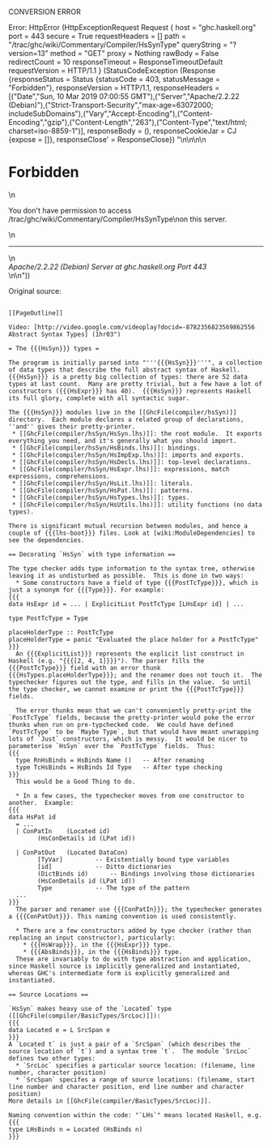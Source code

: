 CONVERSION ERROR

Error: HttpError (HttpExceptionRequest Request {
  host                 = "ghc.haskell.org"
  port                 = 443
  secure               = True
  requestHeaders       = []
  path                 = "/trac/ghc/wiki/Commentary/Compiler/HsSynType"
  queryString          = "?version=13"
  method               = "GET"
  proxy                = Nothing
  rawBody              = False
  redirectCount        = 10
  responseTimeout      = ResponseTimeoutDefault
  requestVersion       = HTTP/1.1
}
 (StatusCodeException (Response {responseStatus = Status {statusCode = 403, statusMessage = "Forbidden"}, responseVersion = HTTP/1.1, responseHeaders = [("Date","Sun, 10 Mar 2019 07:00:55 GMT"),("Server","Apache/2.2.22 (Debian)"),("Strict-Transport-Security","max-age=63072000; includeSubDomains"),("Vary","Accept-Encoding"),("Content-Encoding","gzip"),("Content-Length","263"),("Content-Type","text/html; charset=iso-8859-1")], responseBody = (), responseCookieJar = CJ {expose = []}, responseClose' = ResponseClose}) "<!DOCTYPE HTML PUBLIC \"-//IETF//DTD HTML 2.0//EN\">\n<html><head>\n<title>403 Forbidden</title>\n</head><body>\n<h1>Forbidden</h1>\n<p>You don't have permission to access /trac/ghc/wiki/Commentary/Compiler/HsSynType\non this server.</p>\n<hr>\n<address>Apache/2.2.22 (Debian) Server at ghc.haskell.org Port 443</address>\n</body></html>\n"))

Original source:

```trac

[[PageOutline]]

Video: [http://video.google.com/videoplay?docid=-8782356823569862556 Abstract Syntax Types] (1hr03")

= The {{{HsSyn}}} types =

The program is initially parsed into "'''{{{HsSyn}}}'''", a collection of data types that describe the full abstract syntax of Haskell.  {{{HsSyn}}} is a pretty big collection of types: there are 52 data types at last count.  Many are pretty trivial, but a few have a lot of constructors ({{{HsExpr}}} has 40).  {{{HsSyn}}} represents Haskell its full glory, complete with all syntactic sugar.

The {{{HsSyn}}} modules live in the [[GhcFile(compiler/hsSyn)]] directory.  Each module declares a related group of declarations, ''and'' gives their pretty-printer.
 * [[GhcFile(compiler/hsSyn/HsSyn.lhs)]]: the root module.  It exports everything you need, and it's generally what you should import.
 * [[GhcFile(compiler/hsSyn/HsBinds.lhs)]]: bindings.
 * [[GhcFile(compiler/hsSyn/HsImpExp.lhs)]]: imports and exports.
 * [[GhcFile(compiler/hsSyn/HsDecls.lhs)]]: top-level declarations.
 * [[GhcFile(compiler/hsSyn/HsExpr.lhs)]]: expressions, match expressions, comprehensions.
 * [[GhcFile(compiler/hsSyn/HsLit.lhs)]]: literals.
 * [[GhcFile(compiler/hsSyn/HsPat.lhs)]]: patterns.
 * [[GhcFile(compiler/hsSyn/HsTypes.lhs)]]: types.
 * [[GhcFile(compiler/hsSyn/HsUtils.lhs)]]: utility functions (no data types).

There is significant mutual recursion between modules, and hence a couple of {{{lhs-boot}}} files. Look at [wiki:ModuleDependencies] to see the dependencies.

== Decorating `HsSyn` with type information ==

The type checker adds type information to the syntax tree, otherwise leaving it as undisturbed as possible.  This is done in two ways:
  * Some constructors have a field of type {{{PostTcType}}}, which is just a synonym for {{{Type}}}. For example:
{{{
data HsExpr id = ... | ExplicitList PostTcType [LHsExpr id] | ...

type PostTcType = Type

placeHolderType :: PostTcType
placeHolderType = panic "Evaluated the place holder for a PostTcType"
}}}
  An {{{ExplicitList}}} represents the explicit list construct in Haskell (e.g. "{{{[2, 4, 1]}}}"). The parser fills the {{{PostTcType}}} field with an error thunk {{{HsTypes.placeHolderType}}}; and the renamer does not touch it.  The typechecker figures out the type, and fills in the value.  So until the type checker, we cannot examine or print the {{{PostTcType}}} fields.

  The error thunks mean that we can't conveniently pretty-print the `PostTcType` fields, because the pretty-printer would poke the error thunks when run on pre-typchecked code.  We could have defined `PostTcType` to be `Maybe Type`, but that would have meant unwrapping lots of `Just` constructors, which is messy.  It would be nicer to parameterise `HsSyn` over the `PostTcType` fields.  Thus:
{{{
  type RnHsBinds = HsBinds Name ()   -- After renaming
  type TcHsBinds = HsBinds Id Type   -- After type checking
}}}
  This would be a Good Thing to do.

  * In a few cases, the typechecker moves from one constructor to another.  Example:
{{{
data HsPat id
  = ...
  | ConPatIn	(Located id)
		(HsConDetails id (LPat id))

  | ConPatOut	(Located DataCon)
		[TyVar]			-- Existentially bound type variables
		[id]			-- Ditto dictionaries
		(DictBinds id)		-- Bindings involving those dictionaries
		(HsConDetails id (LPat id))
		Type    		-- The type of the pattern
  ...
}}}
  The parser and renamer use {{{ConPatIn}}}; the typechecker generates a {{{ConPatOut}}}. This naming convention is used consistently.

  * There are a few constructors added by type checker (rather than replacing an input constructor), particularly:
    * {{{HsWrap}}}, in the {{{HsExpr}}} type.
    * {{{AbsBinds}}}, in the {{{HsBinds}}} type.
  These are invariably to do with type abstraction and application, since Haskell source is implicitly generalized and instantiated, whereas GHC's intermediate form is explicitly generalized and instantiated.

== Source Locations == 

`HsSyn` makes heavy use of the `Located` type ([[GhcFile(compiler/BasicTypes/SrcLoc)]]):
{{{
data Located e = L SrcSpan e
}}}
A `Located t` is just a pair of a `SrcSpan` (which describes the source location of `t`) and a syntax tree `t`.  The module `SrcLoc` defines two other types:
  * `SrcLoc` specifies a particular source location: (filename, line number, character position)
  * `SrcSpan` specifes a range of source locations: (filename, start line number and character position, end line number and character position)
More details in [[GhcFile(compiler/BasicTypes/SrcLoc)]].

Naming convention within the code: "`LHs`" means located Haskell, e.g.
{{{
type LHsBinds n = Located (HsBinds n)
}}}


```
